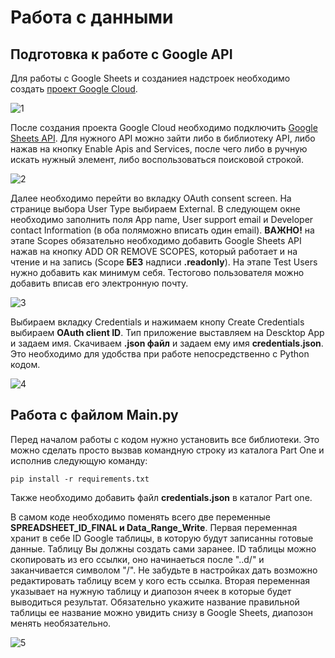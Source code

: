 # Работа с данными
## Подготовка к работе с Google API

Для работы с Google Sheets и созданиея надстроек необходимо создать [проект Google Cloud](https://developers.google.com/workspace/guides/create-project?hl=ru).

![1](https://github.com/JikiaZurab/Data-Analysis/assets/22364092/69257cf8-6586-4497-b173-9c60141eafb6)


После создания проекта Google Cloud необходимо подключить [Google Sheets API](https://console.cloud.google.com/apis/library/sheets.googleapis.com?authuser=2&hl=ru&project=pygsheets-397019). Для нужного API можно зайти либо в библиотеку API, либо нажав на кнопку Enable Apis and Services, после чего либо в ручную искать нужный элемент, либо воспользоваться поисковой строкой. 

![2](https://github.com/JikiaZurab/Data-Analysis/assets/22364092/730a36d2-0637-4025-80f3-2289859d570e)


Далее необходимо перейти во вкладку OAuth consent screen. На странице выбора User Type выбираем External. В следующем окне необходимо заполнить поля App name, User support email и Developer contact Information (в оба поляможно вписать один email). __ВАЖНО!__ на этапе Scopes обязательно необходимо добавить Google Sheets API нажав на кнопку ADD OR REMOVE SCOPES, который работает и на чтение и на запись (Scope __БЕЗ__ надписи __.readonly__). На этапе Test Users нужно добавить как минимум себя. Тестогово пользователя можно добавить вписав его электронную почту.

![3](https://github.com/JikiaZurab/Data-Analysis/assets/22364092/76bcfdf7-b169-44e9-841b-403a995dfdbf)


Выбираем вкладку Credentials и нажимаем кнопу Create Credentials выбираем __OAuth client ID__. Тип приложение выставляем на Descktop App и задаем имя. Скачиваем __.json файл__ и задаем ему имя __credentials.json__. Это необходимо для удобства при работе непосредственно с Python кодом.

![4](https://github.com/JikiaZurab/Data-Analysis/assets/22364092/4efcb708-d781-474d-b2a5-f3f499a383f6)


## Работа с файлом Main.py

Перед началом работы с кодом нужно установить все библиотеки. Это можно сделать просто вызвав командную строку из каталога Part One и исполнив следующую команду:

```
pip install -r requirements.txt
```

Также необходимо добавить файл __credentials.json__ в каталог Part one.

В самом коде необходимо поменять всего две переменные __SPREADSHEET_ID_FINAL и Data_Range_Write__. Первая переменная хранит в себе ID Google таблицы, в которую будут записанны готовые данные. Таблицу Вы должны создать сами заранее. ID таблицы можно скопировать из его ссылки, оно начинаеться после "..d/" и заканчивается символом "/". Не забудьте в настройках дать возможно редактировать таблицу всем у кого есть ссылка. Вторая переменная указывает на нужную таблицу и диапозон ячеек в которые будет выводиться результат. Обязательно укажите название правильной таблицы ее название можно увидить снизу в Google Sheets, диапозон менять необязательно.

![5](https://github.com/JikiaZurab/Data-Analysis/assets/22364092/b5afb207-aece-4b03-9e9c-98350d85d067)
